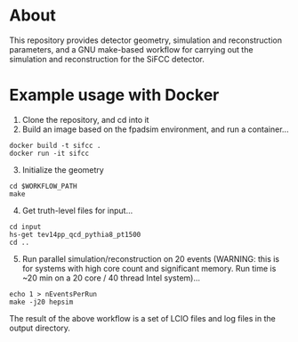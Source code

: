 # About
This repository provides detector geometry, simulation and reconstruction parameters, and a GNU make-based workflow for carrying out the simulation and reconstruction for the SiFCC detector.

# Example usage with Docker
1. Clone the repository, and cd into it
2. Build an image based on the fpadsim environment, and run a container...
```shell
docker build -t sifcc .
docker run -it sifcc
```
3. Initialize the geometry
```shell
cd $WORKFLOW_PATH
make
```
4. Get truth-level files for input...
```shell
cd input
hs-get tev14pp_qcd_pythia8_pt1500
cd ..
```
5. Run parallel simulation/reconstruction on 20 events (WARNING: this is for systems with high core count and significant memory.  Run time is ~20 min on a 20 core / 40 thread Intel system)...
```shell
echo 1 > nEventsPerRun
make -j20 hepsim
```

The result of the above workflow is a set of LCIO files and log files in the output directory.
